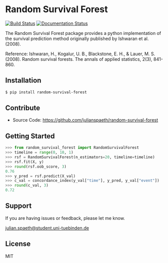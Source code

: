 Random Survival Forest
==================
[![Build Status](https://api.travis-ci.com/julianspaeth/random-survival-forest.svg?branch=master)](https://travis-ci.org/julianspaeth/random-survival-forest) [![Documentation Status](https://readthedocs.org/projects/random-survival-forest/badge/?version=latest)](https://random-survival-forest.readthedocs.io/en/latest/?badge=latest)

The Random Survival Forest package provides a python implementation of the survival prediction method originally published by Ishwaran et al. (2008).

Reference: 
Ishwaran, H., Kogalur, U. B., Blackstone, E. H., & Lauer, M. S. (2008). 
Random survival forests. 
The annals of applied statistics, 2(3), 841-860.

Installation
------------
```sh
$ pip install random-survival-forest
```
Contribute
----------

- Source Code: https://github.com/julianspaeth/random-survival-forest

Getting Started
---------------
```python
>>> from random_survival_forest import RandomSurvivalForest
>>> timeline = range(0, 10, 1)
>>> rsf = RandomSurvivalForest(n_estimators=20, timeline=timeline)
>>> rsf.fit(X, y)
>>> round(rsf.oob_score, 3)
0.76
>>> y_pred = rsf.predict(X_val)
>>> c_val = concordance_index(y_val["time"], y_pred, y_val["event"])
>>> round(c_val, 3)
0.72
```
Support
-------

If you are having issues or feedback, please let me know.

julian.spaeth@student.uni-tuebinden.de

License
-------
MIT
